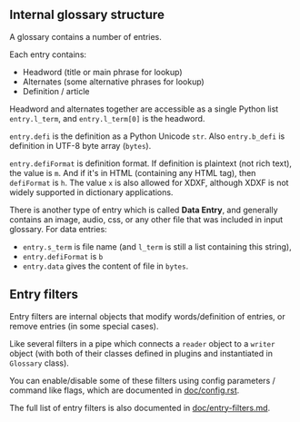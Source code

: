## Internal glossary structure

A glossary contains a number of entries.

Each entry contains:

- Headword (title or main phrase for lookup)
- Alternates (some alternative phrases for lookup)
- Definition / article

Headword and alternates together are accessible as a single Python list `entry.l_term`, and `entry.l_term[0]` is the headword.

`entry.defi` is the definition as a Python Unicode `str`. Also `entry.b_defi` is definition in UTF-8 byte array (`bytes`).

`entry.defiFormat` is definition format. If definition is plaintext (not rich text), the value is `m`. And if it's in HTML (containing any HTML tag), then `defiFormat` is `h`. The value `x` is also allowed for XDXF, although XDXF is not widely supported in dictionary applications.

There is another type of entry which is called **Data Entry**, and generally contains an image, audio, css, or any other file that was included in input glossary. For data entries:

- `entry.s_term` is file name (and `l_term` is still a list containing this string),
- `entry.defiFormat` is `b`
- `entry.data` gives the content of file in `bytes`.

## Entry filters

Entry filters are internal objects that modify words/definition of entries,
or remove entries (in some special cases).

Like several filters in a pipe which connects a `reader` object to a `writer` object
(with both of their classes defined in plugins and instantiated in `Glossary` class).

You can enable/disable some of these filters using config parameters / command like flags, which
are documented in [doc/config.rst](./config.rst).

The full list of entry filters is also documented in [doc/entry-filters.md](./entry-filters.md).
